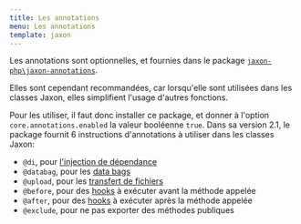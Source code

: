 ```yaml
---
title: Les annotations
menu: Les annotations
template: jaxon
---
```


Les annotations sont optionnelles, et fournies dans le package [`jaxon-php\jaxon-annotations`](https://github.com/jaxon-php\jaxon-annotations).

Elles sont cependant recommandées, car lorsqu'elle sont utilisées dans les classes Jaxon, elles simplifient l'usage d'autres fonctions.

Pour les utiliser, il faut donc installer ce package, et donner à l'option `core.annotations.enabled` la valeur booléenne `true`.
Dans sa version 2.1, le package fournit 6 instructions d'annotations à utiliser dans les classes Jaxon:

- `@di`, pour [l'injection de dépendance](../../05.features/03.dependency-injection/)
- `@databag`, pour les [data bags](../../05.features/04.databags/)
- `@upload`, pour les [transfert de fichiers](../../05.features/06.upload/)
- `@before`, pour des [hooks](../../05.features/05.hooks/) à exécuter avant la méthode appelée
- `@after`, pour des [hooks](../../05.features/05.hooks/) à exécuter après la méthode appelée
- `@exclude`, pour ne pas exporter des méthodes publiques
